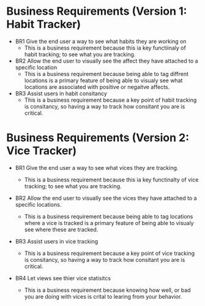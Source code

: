 # Business Requirements (Version 1: Habit Tracker)
- BR1 Give the end user a way to see what habits they are working on
  - This is a business requirement because this ia key functiinaly of habit tracking; to see what you are tracking.
- BR2 Allow the end user to visually see the affect they have attached to a specific location
  - This is a business requirement because being able to tag diffrent locations is a primary feature of being able to visualy see what locations are associated with positive or negaitve affects.
- BR3 Assist users in habit consitancy
  - This is a business requirement because a key point of habit tracking is consitancy, so having a way to track how consitant you are is critical. 

# Business Requirements (Version 2: Vice Tracker)
- BR1 Give the end user a way to see what vices they are tracking.
  - This is a business requirement because this ia key functinalty of vice tracking; to see what you are tracking.

- BR2 Allow the end user to visually see the vices they have attached to a specific locations.
  - This is a business requirement because being able to tag locations where a vice is tracked is a primary feature of being able to visualy see where these are tracked.

- BR3 Assist users in vice tracking
  - This is a business requirement because a key point of vice tracking is consitancy, so having a way to track how consitant you are is critical. 

- BR4 Let views see thier vice statisitcs
  - This is a business requirement because knowing how well, or bad you are doing with vices is crital to learing from your behavior.



